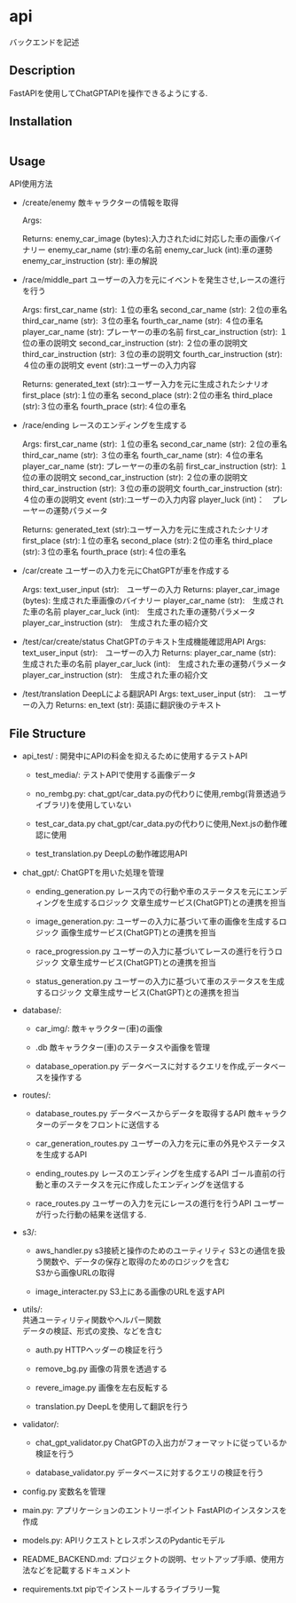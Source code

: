 # api
バックエンドを記述

## Description
FastAPIを使用してChatGPTAPIを操作できるようにする.

## Installation

```bash

```

## Usage
API使用方法
- /create/enemy
    敵キャラクターの情報を取得

    Args:

    Returns:
        enemy_car_image (bytes):入力されたidに対応した車の画像バイナリー
        enemy_car_name (str):車の名前
        enemy_car_luck (int):車の運勢
        enemy_car_instruction (str): 車の解説

    
- /race/middle_part
    ユーザーの入力を元にイベントを発生させ,レースの進行を行う

    Args:
        first_car_name (str): １位の車名
        second_car_name (str): ２位の車名
        third_car_name (str): ３位の車名
        fourth_car_name (str): ４位の車名
        player_car_name (str): プレーヤーの車の名前
        first_car_instruction (str): １位の車の説明文
        second_car_instruction (str): ２位の車の説明文
        third_car_instruction (str): ３位の車の説明文
        fourth_car_instruction (str): ４位の車の説明文
        event (str):ユーザーの入力内容

    Returns:
        generated_text (str):ユーザー入力を元に生成されたシナリオ
        first_place (str):１位の車名
        second_place (str):２位の車名
        third_place (str):３位の車名
        fourth_prace (str):４位の車名

- /race/ending
    レースのエンディングを生成する

    Args:
        first_car_name (str): １位の車名
        second_car_name (str): ２位の車名
        third_car_name (str): ３位の車名
        fourth_car_name (str): ４位の車名
        player_car_name (str): プレーヤーの車の名前
        first_car_instruction (str): １位の車の説明文
        second_car_instruction (str): ２位の車の説明文
        third_car_instruction (str): ３位の車の説明文
        fourth_car_instruction (str): ４位の車の説明文
        event (str):ユーザーの入力内容
        player_luck (int)：　プレーヤーの運勢パラメータ

    Returns:
        generated_text (str):ユーザー入力を元に生成されたシナリオ
        first_place (str):１位の車名
        second_place (str):２位の車名
        third_place (str):３位の車名
        fourth_prace (str):４位の車名

- /car/create
    ユーザーの入力を元にChatGPTが車を作成する

    Args:
        text_user_input (str):　ユーザーの入力
    Returns:
        player_car_image (bytes): 生成された車画像のバイナリー
        player_car_name (str):　生成された車の名前
        player_car_luck (int):　生成された車の運勢パラメータ
        player_car_instruction (str):　生成された車の紹介文

- /test/car/create/status
    ChatGPTのテキスト生成機能確認用API
    Args:
        text_user_input (str):　ユーザーの入力
    Returns:
        player_car_name (str):　生成された車の名前
        player_car_luck (int):　生成された車の運勢パラメータ
        player_car_instruction (str):　生成された車の紹介文

- /test/translation
    DeepLによる翻訳API
    Args:
        text_user_input (str):　ユーザーの入力
    Returns:
            en_text (str): 英語に翻訳後のテキスト


## File Structure

- api_test/ :
    開発中にAPIの料金を抑えるために使用するテストAPI

  - test_media/:
        テストAPIで使用する画像データ

  - no_rembg.py:
     chat_gpt/car_data.pyの代わりに使用,rembg(背景透過ライブラリ)を使用していない

  - test_car_data.py
     chat_gpt/car_data.pyの代わりに使用,Next.jsの動作確認に使用

  - test_translation.py
     DeepLの動作確認用API

- chat_gpt/:
    ChatGPTを用いた処理を管理

  - ending_generation.py
      レース内での行動や車のステータスを元にエンディングを生成するロジック
      文章生成サービス(ChatGPT)との連携を担当

  - image_generation.py:
      ユーザーの入力に基づいて車の画像を生成するロジック
      画像生成サービス(ChatGPT)との連携を担当

  - race_progression.py
      ユーザーの入力に基づいてレースの進行を行うロジック
      文章生成サービス(ChatGPT)との連携を担当

  - status_generation.py
      ユーザーの入力に基づいて車のステータスを生成するロジック
      文章生成サービス(ChatGPT)との連携を担当

- database/:
  - car_img/:
      敵キャラクター(車)の画像
  - .db
      敵キャラクター(車)のステータスや画像を管理

  - database_operation.py
      データベースに対するクエリを作成,データベースを操作する

- routes/:
  - database_routes.py
      データベースからデータを取得するAPI
      敵キャラクターのデータをフロントに送信する

  - car_generation_routes.py
      ユーザーの入力を元に車の外見やステータスを生成するAPI

  - ending_routes.py
      レースのエンディングを生成するAPI
      ゴール直前の行動と車のステータスを元に作成したエンディングを送信する

  - race_routes.py
      ユーザーの入力を元にレースの進行を行うAPI
      ユーザーが行った行動の結果を送信する.
  

- s3/:
  - aws_handler.py
      s3接続と操作のためのユーティリティ
      S3との通信を扱う関数や、データの保存と取得のためのロジックを含む      
      S3から画像URLの取得

  - image_interacter.py
      S3上にある画像のURLを返すAPI

- utils/:  
    共通ユーティリティ関数やヘルパー関数  
    データの検証、形式の変換、などを含む

  - auth.py
    HTTPヘッダーの検証を行う

  - remove_bg.py
      画像の背景を透過する

  - revere_image.py
      画像を左右反転する

  - translation.py
    DeepLを使用して翻訳を行う

- validator/:
  - chat_gpt_validator.py
      ChatGPTの入出力がフォーマットに従っているか検証を行う

  - database_validator.py
      データベースに対するクエリの検証を行う
      
- config.py
    変数名を管理

- main.py:
    アプリケーションのエントリーポイント
    FastAPIのインスタンスを作成

- models.py:
    APIリクエストとレスポンスのPydanticモデル

- README_BACKEND.md:
    プロジェクトの説明、セットアップ手順、使用方法などを記載するドキュメント

- requirements.txt
    pipでインストールするライブラリ一覧

